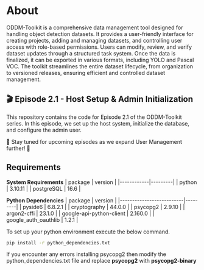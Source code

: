 # About 

ODDM-Toolkit is a comprehensive data management tool designed for handling object detection datasets. It provides a user-friendly interface for creating projects, adding and managing datasets, and controlling user access with role-based permissions. Users can modify, review, and verify dataset updates through a structured task system. Once the data is finalized, it can be exported in various formats, including YOLO and Pascal VOC. The toolkit streamlines the entire dataset lifecycle, from organization to versioned releases, ensuring efficient and controlled dataset management.

## 🎬 Episode 2.1 - Host Setup & Admin Initialization
This repository contains the code for Episode 2.1 of the ODDM-Toolkit series. In this episode, we set up the host system, initialize the database, and configure the admin user.

📌 Stay tuned for upcoming episodes as we expand User Management further! 🚀

## Requirements

**System Requirements**
| package    | version |
|------------|---------|
| python     | 3.10.11 |
| postgreSQL | 16.6    |

**Python Dependencies**
| package                  | version |
|--------------------------|---------|
| pyside6                  | 6.8.2.1 |
| cryptography             | 44.0.0  |
| psycopg2                 | 2.9.10  |
| argon2-cffi              | 23.1.0  |
| google-api-python-client | 2.160.0 |
| google_auth_oauthlib     | 1.2.1   |

To set up your python environment execute the below command.
```sh
pip install -r python_dependencies.txt
```

If you encounter any errors installing psycopg2 then modify the python_dependencies.txt file and replace **psycopg2** with **psycopg2-binary**